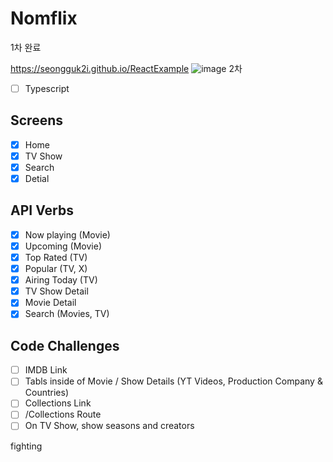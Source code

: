 # Nomflix
1차 완료

https://seongguk2i.github.io/ReactExample
![image](https://user-images.githubusercontent.com/18062612/135706312-22de69fb-9afa-4167-9bea-f22af509869c.png)
2차
- [ ] Typescript


## Screens

- [x] Home
- [x] TV Show
- [x] Search
- [x] Detial

## API Verbs

- [x] Now playing (Movie)
- [x] Upcoming (Movie)
- [x] Top Rated (TV)
- [x] Popular (TV, X)
- [x] Airing Today (TV)
- [x] TV Show Detail
- [x] Movie Detail
- [x] Search (Movies, TV)

## Code Challenges

- [ ] IMDB Link
- [ ] Tabls inside of Movie / Show Details (YT Videos, Production Company & Countries)
- [ ] Collections Link
- [ ] /Collections Route
- [ ] On TV Show, show seasons and creators

fighting
